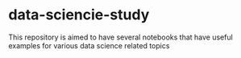 # data-sciencie-study
This repository is aimed to have several notebooks that have useful examples for various data science related topics
